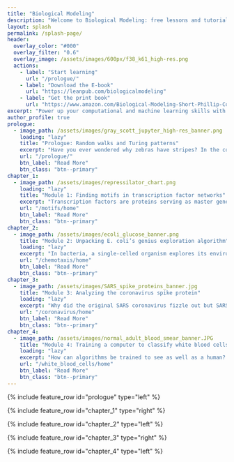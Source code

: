 ```yaml
---
title: "Biological Modeling"
description: "Welcome to Biological Modeling: free lessons and tutorials that blend computation with life science, plus a companion textbook."
layout: splash
permalink: /splash-page/
header:
  overlay_color: "#000"
  overlay_filter: "0.6"
  overlay_image: /assets/images/600px/f38_k61_high-res.png
  actions:
    - label: "Start learning"
      url: "/prologue/"
    - label: "Download the E-book"
      url: "https://leanpub.com/biologicalmodeling"
    - label: "Get the print book"
      url: "https://www.amazon.com/Biological-Modeling-Short-Phillip-Compeau/dp/B0BT6B2B8W"
excerpt: "Power up your computational and machine learning skills with our free course on modeling biological systems."
author_profile: true
prologue:
  - image_path: /assets/images/gray_scott_jupyter_high-res_banner.png
    loading: "lazy"
    title: "Prologue: Random walks and Turing patterns"
    excerpt: "Have you ever wondered why zebras have stripes? In the course prologue, we’ll explore how simple predator-prey interactions at the microscopic level can give rise to reaction-diffusion systems, where beautiful and complex stripes and spots spontaneously emerge from random motion."
    url: "/prologue/"
    btn_label: "Read More"
    btn_class: "btn--primary"
chapter_1:
  - image_path: /assets/images/repressilator_chart.png
    loading: "lazy"
    title: "Module 1: Finding motifs in transcription factor networks"
    excerpt: "Transcription factors are proteins serving as master gene regulators in the cell. When we study how transcription factors interact, we uncover remarkable patterns like oscillations that arise from simple behavior. In this module, we will build models to explain why these regulatory patterns have evolved."
    url: "/motifs/home"
    btn_label: "Read More"
    btn_class: "btn--primary"
chapter_2:
  - image_path: /assets/images/ecoli_glucose_banner.png
    title: "Module 2: Unpacking E. coli’s genius exploration algorithm"
    loading: "lazy"
    excerpt: "In bacteria, a single-celled organism explores its environment using an approach that seems intelligent, and yet it can be broken down into a series of chemical reactions. When a bacterium senses a change, it propagates that information through a sequence of internal reactions that adjust its behavior. In this module, we’ll model these processes and see how even when we perturb them, the bacterium still manages to return to its original exploration strategy."
    url: "/chemotaxis/home"
    btn_label: "Read More"
    btn_class: "btn--primary"
chapter_3:
  - image_path: /assets/images/SARS_spike_proteins_banner.jpg
    title: "Module 3: Analyzing the coronavirus spike protein"
    loading: "lazy"
    excerpt: "Why did the original SARS coronavirus fizzle out but SARS-CoV-2 spread like wildfire around the planet? Much of the answer lies in how effectively the virus can infect human cells by binding its spike protein to an enzyme on their surface. Can we predict a protein’s structure, and therefore its function, without performing any experiments? And how can we compare proteins (say,  spike proteins across related coronaviruses) to determine why one virus infects humans more efficiently than another?"
    url: "/coronavirus/home"
    btn_label: "Read More"
    btn_class: "btn--primary"
chapter_4:
  - image_path: /assets/images/normal_adult_blood_smear_banner.JPG
    title: "Module 4: Training a computer to classify white blood cells"
    loading: "lazy"
    excerpt: "How can algorithms be trained to see as well as a human? By tackling the real-world challenge of classifying white blood cells into categories, a common task in medicine, we will see how computers can make automated decisions. We’ll start by segmenting images to isolate the white blood cells. Then, we will apply classic machine learning algorithms to cluster them based on shape, ultimately allowing us to classify them into distinct types."
    url: "/white_blood_cells/home"
    btn_label: "Read More"
    btn_class: "btn--primary"
---
```


{% include feature_row id="prologue" type="left" %}

{% include feature_row id="chapter_1" type="right" %}

{% include feature_row id="chapter_2" type="left" %}

{% include feature_row id="chapter_3" type="right" %}

{% include feature_row id="chapter_4" type="left" %}


